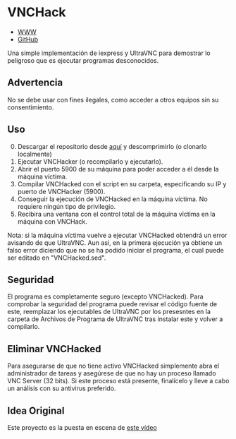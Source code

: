 # VNCHack

- [WWW](http://tinyurl.com/VNCHack-web)
- [GitHub](http://tinyurl.com/VNCHack)

 Una simple implementación de iexpress y UltraVNC para demostrar lo peligroso que es ejecutar programas desconocidos.
 
 ## Advertencia
 
 No se debe usar con fines ilegales, como acceder a otros equipos sin su consentimiento.

 ## Uso
 
 0. Descargar el repositorio desde [aquí](http://tinyurl.com/VNCHack-download) y descomprimirlo (o clonarlo localmente)
 1. Ejecutar VNCHacker (o recompilarlo y ejecutarlo).
 2. Abrir el puerto 5900 de su máquina para poder acceder a él desde la máquina víctima.
 3. Compilar VNCHacked con el script en su carpeta, especificando su IP y puerto de VNCHacker (5900).
 4. Conseguir la ejecución de VNCHacked en la máquina víctima. No requiere ningún tipo de privilegio.
 5. Recibira una ventana con el control total de la máquina víctima en la máquina con VNCHack.
 
 Nota: si la máquina víctima vuelve a ejecutar VNCHacked obtendrá un error avisando de que UltraVNC. Aun así, en la primera ejecución ya obtiene un falso error diciendo que no se ha podido iniciar el programa, el cual puede ser editado en "VNCHacked.sed".
 
 ## Seguridad
 
 El programa es completamente seguro (excepto VNCHacked). Para comprobar la seguridad del programa puede revisar el código fuente de este, reemplazar los ejecutables de UltraVNC por los presesntes en la carpeta de Archivos de Programa de UltraVNC tras instalar este y volver a compilarlo.
 
 ## Eliminar VNCHacked
 
 Para asegurarse de que no tiene activo VNCHacked simplemente abra el administrador de tareas y asegúrese de que no hay un proceso llamado VNC Server (32 bits). Si este proceso está presente, finalícelo y lleve a cabo un análisis con su antivirus preferido.
 
 ## Idea Original
 
 Este proyecto es la puesta en escena de [este vídeo](http://youtu.be/BysVax3MFe8)
